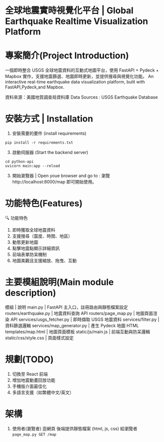 # 全球地震實時視覺化平台 | Global Earthquake Realtime Visualization Platform


# 專案簡介(Project Introduction)
一個即時整合 USGS 全球地震資料的互動式地圖平台，使用 FastAPI + Pydeck + Mapbox 實作，支援地震篩選、地圖即時更新，並提供搜尋與視覺化功能。
An interactive real-time earthquake data visualization platform, bulit with FastAPI,Pydeck,and Mapbox.

資料來源：美國地質調查局資料庫
Data Sources : USGS Earthquake Database

# 安裝方式 | Installation
1. 安裝需要的要件 (install requirements)
```
pip install -r requirements.txt
```
3. 啟動伺服器 (Start the backend server)
```
cd python-api
uvicorn main:app --reload
```
3. 開始瀏覽器 | Open youe browser and go to :
瀏覽 http://localhost:8000/map 即可開始使用。

# 功能特色(Features)
🔍 功能特色
1. 即時獲取全球地震資料
2. 支援搜尋（震度、時間、地區）
3. 動態更新地圖
4. 點擊地震點顯示詳細資訊
5. 前端表單防呆機制
6. 地圖美觀且支援縮放、拖曳、互動

# 主要模組說明(Main module description)
模組 | 說明
main.py | FastAPI 主入口，註冊路由與靜態檔案設定
routers/earthquake.py | 地震資料查詢 API
routers/page_map.py | 地圖頁面渲染 API
services/usgs_fetcher.py | 即時擷取 USGS 地震資料
services/filter.py | 資料篩選邏輯
services/map_generator.py | 產生 Pydeck 地圖 HTML
templates/map.html | 地圖頁面模板
static/js/main.js | 前端互動與防呆邏輯
static/css/style.css | 頁面樣式設定

# 規劃(TODO)
1.  切換至 React 前端
2. 增加地震動畫回放功能
3. 手機版介面最佳化
4. 多語言支援（如繁體中文/英文）


# 架構

1. 使用者(瀏覽者) 逛網頁
    後端提供靜態檔案 (html, js, css) 給瀏覽者
    `page_map.py GET /map`

